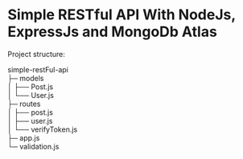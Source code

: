 #  Simple RESTful API With NodeJs, ExpressJs and MongoDb Atlas

Project structure:


simple-restFul-api\
├─ models\
│    ├── Post.js\
│    └── User.js\
├─ routes\
│    ├── post.js\
│    ├── user.js\
│    └── verifyToken.js\
├─ app.js \
└─ validation.js
